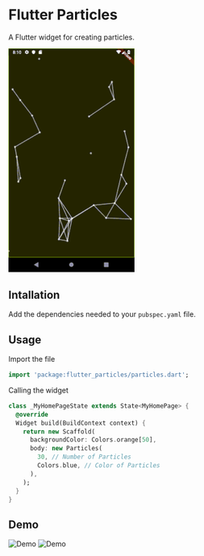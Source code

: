 # Flutter Particles

A Flutter widget for creating particles.

<img src="https://github.com/Aleadinglight/Flutter-Particle/blob/master/demo_gif/original.gif" width="250" />

## Intallation

Add the dependencies needed to your `pubspec.yaml` file.

## Usage

Import the file

```dart
import 'package:flutter_particles/particles.dart';
```

Calling the widget

```dart
class _MyHomePageState extends State<MyHomePage> {
  @override
  Widget build(BuildContext context) {
    return new Scaffold(
      backgroundColor: Colors.orange[50],
      body: new Particles(
        30, // Number of Particles
        Colors.blue, // Color of Particles
      ),
    );
  }
}
```

## Demo

![Demo](../master/demo_gif/red.gif)
![Demo](../master/demo_gif/yellow.gif)